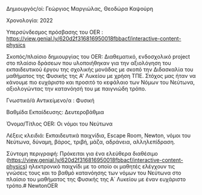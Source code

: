 Δημιουργός/οί: Γεώργιος Μαργιώλας, Θεοδώρα Καψούρη

Χρονολογία: 2022

Υπερσύνδεσμος πρόσβασης του OER : https://view.genial.ly/620d2f316816950018fbbacf/interactive-content-physics

Σκοπός/πλαίσιο δημιουργίας του OER: Διαθεματικό, ενδοσχολικό project στο πλαίσιο δράσεων που υλοποιήθηκαν για την αξιολόγηση του εκπαιδευτικού έργου της σχολικής μονάδας με σκοπό την Διδασκαλία του μαθήματος της Φυσικής της Α' Λυκείου με χρήση ΤΠΕ. Στόχος μας ήταν να κάνουμε πιο ευχάριστο και προσιτό το κεφάλαιο των Νόμων του Νεύτωνα, αξιολογώντας την κατανόησή του με παιγνιώδη τρόπο.

Γνωστικό/ά Αντικείμενο/α : Φυσική

Βαθμίδα Εκπαίδευσης: Δευτεροβάθμια

Όνομα/Τίτλος OER: Οι νόμοι του Νεύτωνα

Λέξεις κλειδιά: Εκπαιδευτικά παιχνίδια, Escape Room, Newton, νόμοι του Νεύτωνα, δύναμη, βάρος, τριβή, μάζα, αδράνεια, αλληλεπίδραση.

Σύντομη περιγραφή: Πρόκειται για ένα ελεύθερα διαθέσιμο (https://view.genial.ly/620d2f316816950018fbbacf/interactive-content-physics) ηλεκτρονικό παιχνίδι με το οποίο οι μαθητές ελέγχουν τις γνώσεις τους και το βαθμό κατανόησης των νόμων του Νεύτωνα στο πλαίσιο του μαθήματος της Φυσικής της Α΄ Λυκείου με έναν ευχάριστο τρόπο.# NewtonOER
